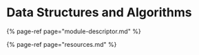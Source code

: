 # Data Structures and Algorithms

{% page-ref page="module-descriptor.md" %}

{% page-ref page="resources.md" %}

